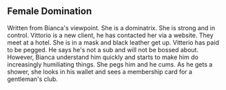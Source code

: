 ## Female Domination

Written from Bianca's viewpoint. She is a dominatrix. She is strong and in control. Vittorio is a new client, he has contacted her via a website. They meet at a hotel. She is in a mask and black leather get up. Vitterio has paid to be pegged. He says he's not a sub and will not be bossed about. However, Bianca understand him quickly and starts to make him do increasingly humiliating things. She pegs him and he cums. As he gets a shower, she looks in his wallet and sees a membership card for a gentleman's club. 